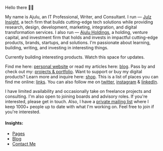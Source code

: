   <!-- Hello there! Feel free to fork this. DON'T use my data, attributions are welcomed & appreciated --> 

Hello there 👋🏽

My name is Ajulu, an IT Professional, Writer, and Consultant. I run — [Julz Insight](https://julzinsight.co), a tech firm that builds cutting-edge tech solutions while providing research, design, development, marketing, integration, and digital transformation services. I also run — [Ajulu Holdings](https://julzinsight.co), a holding, venture capital, and investment firm that holds and invests in impactful cutting-edge products, brands, startups, and solutions. I'm passionate about learning, building, writing, and investing in interesting things. 

Currently building interesting products. Watch this space for updates.

Find me here: [personal website](https://stephenajulu.com) or read my articles here: [blog](https://stephenajulu.com/posts). Pass by and check out my: [projects & portfolio](https://stephenajulu.com/portfolio). Want to support or buy my digital products? Learn more and inquire here: [shop](https://stephenajulu.gumroad.com). This is a list of places you can find me online: [links](https://stephenajulu.com/links). You can also follow me on [twitter](https://twitter.com/stephenajulu), [instagram](https://instagram.com/stephenajulu) & [linkedIn](https://linkedin.com/in/stephenajulu).

I have limited availability and occasionally take on freelance projects and consulting. I'm also open to joining boards and advisory roles. If you're interested, please get in touch. Also, I have a [private mailing list](https://stephenajulu.substack.com) where I keep 1000+ people up to date with what I'm working on. Feel free to join if you're interested.

#### Insights:

<!-- BLOG-POST-LIST:START -->
- [Pages](https://stephenajulu.netlify.app/page/)
- [Blog](https://stephenajulu.netlify.app/blog/)
- [Contact Me](https://stephenajulu.netlify.app/contact/)
<!-- BLOG-POST-LIST:END -->

